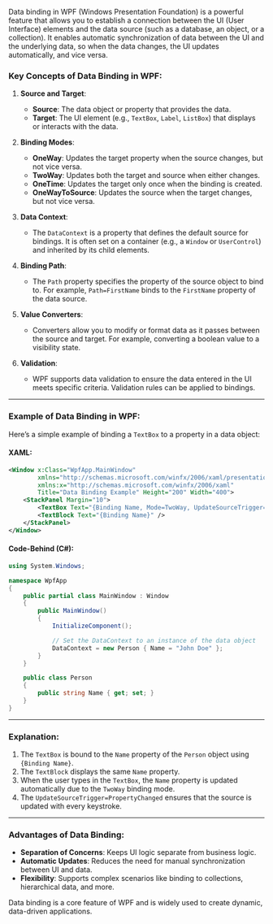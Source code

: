 Data binding in WPF (Windows Presentation Foundation) is a powerful feature that allows you to establish a connection between the UI (User Interface) elements and the data source (such as a database, an object, or a collection). It enables automatic synchronization of data between the UI and the underlying data, so when the data changes, the UI updates automatically, and vice versa.

### Key Concepts of Data Binding in WPF:
1. **Source and Target**:
   - **Source**: The data object or property that provides the data.
   - **Target**: The UI element (e.g., `TextBox`, `Label`, `ListBox`) that displays or interacts with the data.

2. **Binding Modes**:
   - **OneWay**: Updates the target property when the source changes, but not vice versa.
   - **TwoWay**: Updates both the target and source when either changes.
   - **OneTime**: Updates the target only once when the binding is created.
   - **OneWayToSource**: Updates the source when the target changes, but not vice versa.

3. **Data Context**:
   - The `DataContext` is a property that defines the default source for bindings. It is often set on a container (e.g., a `Window` or `UserControl`) and inherited by its child elements.

4. **Binding Path**:
   - The `Path` property specifies the property of the source object to bind to. For example, `Path=FirstName` binds to the `FirstName` property of the data source.

5. **Value Converters**:
   - Converters allow you to modify or format data as it passes between the source and target. For example, converting a boolean value to a visibility state.

6. **Validation**:
   - WPF supports data validation to ensure the data entered in the UI meets specific criteria. Validation rules can be applied to bindings.

---

### Example of Data Binding in WPF:
Here’s a simple example of binding a `TextBox` to a property in a data object:

#### XAML:
```xml
<Window x:Class="WpfApp.MainWindow"
        xmlns="http://schemas.microsoft.com/winfx/2006/xaml/presentation"
        xmlns:x="http://schemas.microsoft.com/winfx/2006/xaml"
        Title="Data Binding Example" Height="200" Width="400">
    <StackPanel Margin="10">
        <TextBox Text="{Binding Name, Mode=TwoWay, UpdateSourceTrigger=PropertyChanged}" />
        <TextBlock Text="{Binding Name}" />
    </StackPanel>
</Window>
```

#### Code-Behind (C#):
```csharp
using System.Windows;

namespace WpfApp
{
    public partial class MainWindow : Window
    {
        public MainWindow()
        {
            InitializeComponent();

            // Set the DataContext to an instance of the data object
            DataContext = new Person { Name = "John Doe" };
        }
    }

    public class Person
    {
        public string Name { get; set; }
    }
}
```

---

### Explanation:
1. The `TextBox` is bound to the `Name` property of the `Person` object using `{Binding Name}`.
2. The `TextBlock` displays the same `Name` property.
3. When the user types in the `TextBox`, the `Name` property is updated automatically due to the `TwoWay` binding mode.
4. The `UpdateSourceTrigger=PropertyChanged` ensures that the source is updated with every keystroke.

---

### Advantages of Data Binding:
- **Separation of Concerns**: Keeps UI logic separate from business logic.
- **Automatic Updates**: Reduces the need for manual synchronization between UI and data.
- **Flexibility**: Supports complex scenarios like binding to collections, hierarchical data, and more.

Data binding is a core feature of WPF and is widely used to create dynamic, data-driven applications.